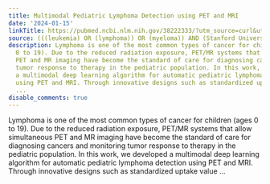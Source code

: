 ```yaml
---
title: Multimodal Pediatric Lymphoma Detection using PET and MRI
date: '2024-01-15'
linkTitle: https://pubmed.ncbi.nlm.nih.gov/38222333/?utm_source=curl&utm_medium=rss&utm_campaign=pubmed-2&utm_content=1Rkszs2HVZ2RHP33OibaNFew6VK-LzjJWTD4GwmLlk8B-wCceh&fc=20220923065203&ff=20240115170614&v=2.18.0
source: (((leukemia) OR (lymphoma)) OR (myeloma)) AND (Stanford University[Affiliation])
description: Lymphoma is one of the most common types of cancer for children (ages
  0 to 19). Due to the reduced radiation exposure, PET/MR systems that allow simultaneous
  PET and MR imaging have become the standard of care for diagnosing cancers and monitoring
  tumor response to therapy in the pediatric population. In this work, we developed
  a multimodal deep learning algorithm for automatic pediatric lymphoma detection
  using PET and MRI. Through innovative designs such as standardized uptake value
  ...
disable_comments: true
---
```

Lymphoma is one of the most common types of cancer for children (ages 0 to 19). Due to the reduced radiation exposure, PET/MR systems that allow simultaneous PET and MR imaging have become the standard of care for diagnosing cancers and monitoring tumor response to therapy in the pediatric population. In this work, we developed a multimodal deep learning algorithm for automatic pediatric lymphoma detection using PET and MRI. Through innovative designs such as standardized uptake value ...